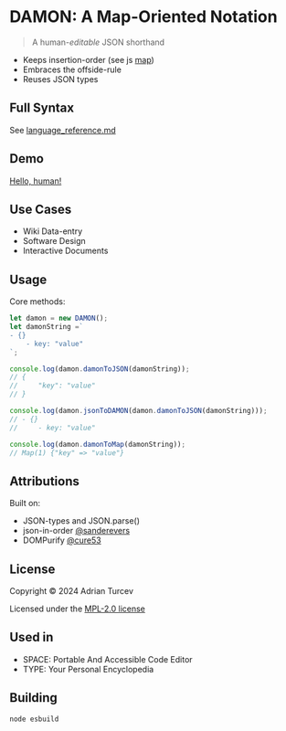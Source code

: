 # DAMON: A Map-Oriented Notation

>A human-*editable* JSON shorthand

- Keeps insertion-order (see js [map](https://developer.mozilla.org/en-US/docs/Web/JavaScript/Reference/Global_Objects/Map))
- Embraces the offside-rule
- Reuses JSON types

## Full Syntax

See [language_reference.md](./language_reference.md)

## Demo

[Hello, human!](https://planviii.com/)

## Use Cases

- Wiki Data-entry
- Software Design
- Interactive Documents

## Usage

Core methods:

```js
let damon = new DAMON();
let damonString =`
- {}
    - key: "value"
`;

console.log(damon.damonToJSON(damonString));
// {
//     "key": "value"
// }

console.log(damon.jsonToDAMON(damon.damonToJSON(damonString)));
// - {}
//     - key: "value"

console.log(damon.damonToMap(damonString));
// Map(1) {"key" => "value"}
```

## Attributions

Built on:

- JSON-types and JSON.parse()
- json-in-order [@sanderevers](https://github.com/sanderevers)
- DOMPurify [@cure53](https://github.com/cure53)

## License

Copyright © 2024 Adrian Turcev

Licensed under the [MPL-2.0 license](./LICENSE.txt)

## Used in

- SPACE: Portable And Accessible Code Editor
- TYPE: Your Personal Encyclopedia

## Building

```Bash
node esbuild
```